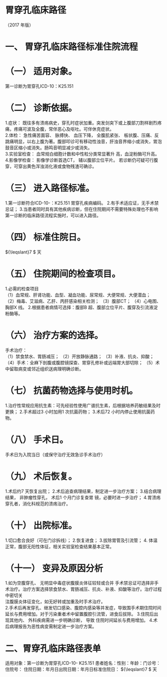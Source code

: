 # 胃穿孔临床路径  
（2017 年版）  
# 一、 胃穿孔临床路径标准住院流程  
# （一） 适用对象。  
第一诊断为胃穿孔ICD-10：K25.151  
# （二） 诊断依据。  
1.症状： 既往多有溃疡病史，穿孔时症状加重。突发剑突下或上腹部刀割样剧烈疼痛，疼痛可波及全腹，常伴恶心及呕吐。可伴休克症状。  
2.体检： 急性痛苦面容、 脉搏快、 血压下降， 全腹肌紧张、 板状腹、压痛、反跳痛明显，以右上腹为著。腹部叩诊可有移动性浊音，肝浊音界缩小或消失，胃泡鼓音区缩小或消失。肠鸣音明显减少或消失。  
3.实验室检查： 血常规白细胞计数和中性粒分类常显著升 高，血淀粉酶可升高。  
4.影像学检查： 影像学诊断首选CT， 辅以腹部立位平片。 若诊断仍可疑可行腹穿，可穿出黄色浑浊消化液或食物残渣可确诊。  
# （三） 进入路径标准。  
1.第一诊断符合ICD-10-：K25.151 胃穿孔疾病编码。 
2.有手术适应证，无手术禁忌证； 
3.当患者同时具有其他疾病诊断，但在住院期间不需要特殊处理也不影响第一诊断的临床路径流程实施时，可以进入路径。  
# （四） 标准住院日。  
${\leqslant}7 $ 天  
# （五） 住院期间的检查项目。  
1.必需的检查项目  
（1）血常规、肝肾功能、血型、凝血功能、尿常规、大便常规、大便潜血；  
（2）梅毒、艾滋病、乙肝、丙肝感染相关检测； 
（3）腹部CT； 
（4）心电图、胸部X 线。 
2.根据患者病情可选择：腹部B 超、腹部立位平片、腹穿及引流液淀粉酶等。  
# （六） 治疗方案的选择。  
手术治疗：  
（1）禁食禁水、胃肠减压； 
（2）开放静脉通路； 
（3）补液、抗炎、抑酸； 
（4）手术：全麻下剖腹或腹腔镜探查、胃穿孔修补或远端胃大部切除； （5）术中留取病变或邻近组织送病理明确诊断。  
# （七） 抗菌药物选择与使用时机。  
1.治疗性常规应用抗生素：可先经验性使用广谱抗生素，后根据培养药敏结果及时更换； 
2.手术超过3 小时加用1 次抗菌药物； 
3.术后72 小时内停止使用抗菌药物。  
# （八） 手术日。  
手术日为入院当日（或保守治疗无效急诊手术治疗）  
# （九） 术后恢复。  
1.术后约7 天恢复出院； 
2.术后追查病理结果，制定进一步治疗方案； 
3.结合病理结果， 非肿瘤性穿孔， 术后1 个月门诊复查胃 镜，必要时进一步治疗； 
4.胃溃疡穿孔者，消化科规范的溃疡治疗。  
# （十） 出院标准。  
1.切口愈合良好（可在门诊拆线）； 
2.恢复进食； 
3.拔除胃管及引流管； 
4. 体温正常，腹部无阳性体征，相关实验室检查结果基本正常。  
# （十一） 变异及原因分析  
1.如为空腹穿孔、 无明显中毒症状腹膜炎体征较轻或合并 手术禁忌证可选择非手术治疗。治疗方案选择禁食禁水、胃肠减压、抗炎、补液、抑酸等治疗。治疗过程中密切关  
注腹膜炎体征变化，如无好转或加重及时手术治疗。  
2.手术后再发穿孔、继发切口感染、腹腔内感染等并发症，导致围手术期住院时间延长与费用增加。对于污染重者术中留置腹腔引流管，进食后拔除。 3.住院后出现其他内、 外科疾病需进一步明确诊断， 导致 住院时间延长与费用增加。 4.术后病理报告为恶性病变需制定进一步治疗方案。  
# 二、胃穿孔临床路径表单  
适用对象：第一诊断为胃穿孔ICD-10- K25.151 患者姓名：性别：年龄：门诊号：住院号： 住院日期：年月日出院日期：年月日标准住院日： ${\leqslant}7 $ 天  
